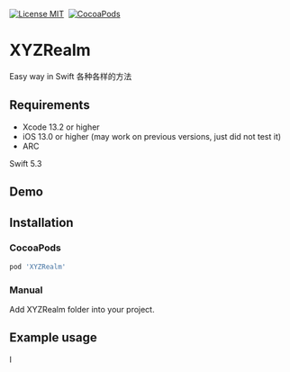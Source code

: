 [![License MIT](https://img.shields.io/badge/license-MIT-green.svg?style=flat)](https://github.com/cywd/FitRefresh/blob/master/LICENSE) 
[![CocoaPods](http://img.shields.io/cocoapods/v/XYZRealm.svg?style=flat)](http://cocoapods.org/?q=XYZRealm)




# XYZRealm
Easy way in Swift
各种各样的方法



## Requirements
* Xcode 13.2 or higher
* iOS 13.0 or higher (may work on previous versions, just did not test it)
* ARC

Swift 5.3



## Demo



## Installation

### CocoaPods

``` ruby
pod 'XYZRealm'
```

### Manual

Add XYZRealm folder into your project.

## Example usage
I
